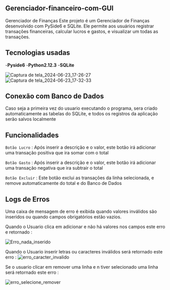## Gerenciador-financeiro-com-GUI
Gerenciador de Finanças
Este projeto é um Gerenciador de Finanças desenvolvido com PySide6 e SQLite. Ele permite aos usuários registrar transações financeiras, calcular lucros e gastos, e visualizar um todas as transações.

## Tecnologias usadas
-**Pyside6** 
-**Python2.12.3**
-**SQLite**

![Captura de tela_2024-06-23_17-26-27](https://github.com/Brayandev0/Gerenciador-financeiro-com-GUI/assets/84828739/0dd1d04f-3713-4222-8066-d00c622c489b)
![Captura de tela_2024-06-23_17-32-33](https://github.com/Brayandev0/Gerenciador-financeiro-com-GUI/assets/84828739/3966ada7-3893-4b4a-86e2-5ee177fea92f)

 ## Conexão com Banco de Dados

Caso seja a primeira vez do usuario executando o programa, sera criado automaticamente 
as tabelas do SQLite, e todos os registros da aplicação serão salvos localmente 

## Funcionalidades 

`Botão Lucro`   : Após inserir a descrição e o valor, este botão irá adicionar uma transação positiva que ira somar com o total

`Botão Gasto`   : Após inserir a descrição e o valor, este botão irá adicionar uma transação negativa que ira subtrair o total 

`Botão Excluir` : Este botão exclui as transações da linha selecionada, e remove automaticamente do total e do Banco de Dados

## Logs de Erros 
Uma caixa de mensagem de erro é exibida quando valores inválidos são inseridos ou quando campos obrigatórios estão vazios.

Quando o Usuario clica em adicionar e não há valores nos campos este erro e retornado :

![Erro_nada_inserido](https://github.com/Brayandev0/Gerenciador-financeiro-com-GUI/assets/84828739/51b217fd-ec59-452e-a51d-9ca393d0c170)

Quando o Usuario inserir letras ou caracteres inválidos será retornado este erro :
![erro_caracter_invalido](https://github.com/Brayandev0/Gerenciador-financeiro-com-GUI/assets/84828739/e63c984f-d5d7-4a6a-a7ef-697c6ea322f8)

Se o usuario clicar em remover uma linha e n tiver selecionado uma linha será retornado este erro :

![erro_selecione_remover](https://github.com/Brayandev0/Gerenciador-financeiro-com-GUI/assets/84828739/9f69bbd6-acad-4817-b6be-38ef1e21a18b)
